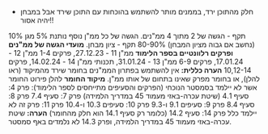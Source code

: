-  חלק מהתוכן ירד, בממנים מותר להשתמש בהוכחות עם התוכן שירד אבל במבחן יהיה אסור!!

10% תקף - הגשה של 2 מתוך 4 ממ"נים. הגשה של כל ממ"ן נוסף נותנת 5% מגן (נחשב אם גבוה מציון המבחן) 80-90% תקף - ציון מבחן. **מועדי הגשה של ממ"נים ופרקים רלוונטיים בספר הלימוד** ממ"ן 11 - 27.12.23, פרקים 1-4 ממ"ן 12 - 17.01.24, פרקים 6-9 ממ"ן 13 - 31.01.24, תכנותי ממ"ן 14 - 14.02.24, פרקים 10,12-14 **הערה כללית:** אין להשתמש בפתרון הממ"נים בחומר שירד מהמיקוד (ראו להלן), או בחומר מפרק שאינו בתחום של אותו ממ"ן. **מיקוד החומר** להלן פירוט החומר אשר לא יילמד בסמסטר הנוכחי (הפרקים והסעיפים מתייחסים לספר הלימוד): פרק 4: סעיף 4.1 (שיטת עכרה-באזי מעמוד 45 במדריך הלמידה) פרק 7: סעיף 7.4 פרק 8: סעיף 8.4 פרק 9: סעיפים 9.1 ו-9.3 פרק 10: סעיפים 10.3 ו-10.4 פרק 11: פרק זה לא יילמד כלל פרק 14: סעיף 14.2 (כלומר רק סעיף 14.1 הוא חלק מהחומר) **הערה:** שיטת עכרה-באזי מעמוד 45 במדריך הלמידה, ופרק 14.3 לא נלמדים באף סמסטר.